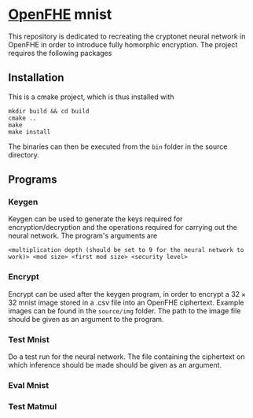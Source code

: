 # [OpenFHE](https://github.com/openfheorg/openfhe-development) mnist
This repository is dedicated to recreating the cryptonet neural network in OpenFHE in order to introduce fully homorphic
encryption. The project requires the following packages

## Installation
This is a cmake project, which is thus installed with
```
mkdir build && cd build
cmake ..
make 
make install
```
The binaries can then be executed from the `bin` folder in the source directory.

## Programs

### Keygen
Keygen can be used to generate the keys required for encryption/decryption and the operations required for carrying out
the neural network. The program's arguments are
```
<multiplication depth (should be set to 9 for the neural network to work)> <mod size> <first mod size> <security level>
```

### Encrypt
Encrypt can be used after the keygen program, in order to encrypt a $32\times 32$ mnist image stored in a .csv file into
an OpenFHE ciphertext. Example images can be found in the `source/img` folder. The path to the image file should be 
given as an argument to the program.

### Test Mnist
Do a test run for the neural network. The file containing the ciphertext on which inference should be made should be 
given as an argument.

### Eval Mnist

### Test Matmul
